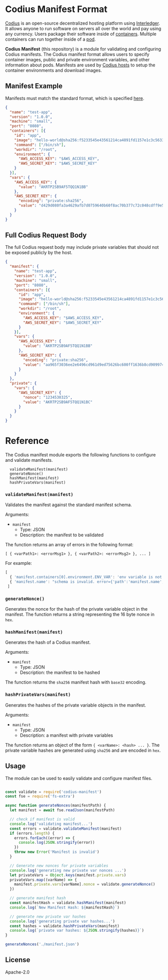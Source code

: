# Codius Manifest Format

[Codius](https://codius.org) is an open-source decentralized hosting platform using [Interledger](https://interledger.org). It allows anyone to run software on servers all over the world and pay using any currency. Users package their software inside of [containers](https://www.docker.com/what-container). Multiple containers can run together inside of a [pod](https://kubernetes.io/docs/concepts/workloads/pods/pod/).

**Codius Manifest** (this repository) is a module for validating and configuring Codius manifests.
The Codius manifest format allows users to specify container images, public and
private environment variables, and other information about pods. Manifests are used
by [Codius hosts](https://github.com/codius/codiusd) to setup the container environments and download images.

## Manifest Example
Manifests must match the standard format, which is specified [here](https://github.com/codius/manifest/blob/master/src/schemas/ManifestSpec.json).
```json
{
  "name": "test-app",
  "version": "1.0.0",
  "machine": "small",
  "port": "8080",
  "containers": [{
    "id": "app",
    "image": "hello-world@sha256:f5233545e43561214ca4891fd1157e1c3c563316ed8e237750d59bde73361e77",
    "command": ["/bin/sh"],
    "workdir": "/root",
    "environment": {
      "AWS_ACCESS_KEY": "$AWS_ACCESS_KEY",
      "AWS_SECRET_KEY": "$AWS_SECRET_KEY"
    }
  }],
  "vars": {
    "AWS_ACCESS_KEY": {
      "value": "AKRTP2SB9AF5TQQ1N1BB"
    },
    "AWS_SECRET_KEY": {
      "encoding": "private:sha256",
      "value": "d429d080fa3a4629afb7d0759640b60f8ac70b377c72c048cdff9e5ef73dd6c2"
    }
  }
}
```

## Full Codius Request Body
The full Codius request body may include private variables that should not be exposed publicly by the host.

```json
{
  "manifest": {
    "name": "test-app",
    "version": "1.0.0",
    "machine": "small",
    "port": "8080",
    "containers": [{
      "id": "app",
      "image": "hello-world@sha256:f5233545e43561214ca4891fd1157e1c3c563316ed8e237750d59bde73361e77",
      "command": ["/bin/sh"],
      "workdir": "/root",
      "environment": {
        "AWS_ACCESS_KEY": "$AWS_ACCESS_KEY",
        "AWS_SECRET_KEY": "$AWS_SECRET_KEY"
      }
    }],
    "vars": {
      "AWS_ACCESS_KEY": {
        "value": "AKRTP2SB9AF5TQQ1N1BB"
      },
      "AWS_SECRET_KEY": {
        "encoding": "private:sha256",
        "value": "aa965f3036ee2e6496cd961d9ed75626bc600ff1636b8cd909974dae2eb19208"
      }
    }
  },
  "private": {
    "vars": {
      "AWS_SECRET_KEY": {
        "nonce": "1234530325",
        "value": "AKRTP2SB9AF5TQQ1N1BC"
      }
    }
  }
}
```

# Reference

The Codius manifest module exports the following functions to configure and validate manifests.

```
  validateManifest(manifest)
  generateNonce()
  hashManifest(manifest)
  hashPrivateVars(manifest)

 ```

### `validateManifest(manifest)`
Validates the manifest against the standard manifest schema.

Arguments:
* `manifest`
  * Type: JSON
  * Description: the manifest to be validated

The function returns an array of errors in the following format:

`[ { <varPath1>: <errorMsg1> }, { <varPath2>: <errorMsg2> }, ... ]`

For example:
```js
[
  { 'manifest.containers[0].environment.ENV_VAR': 'env variable is not defined within manifest.vars.' },
  { 'manifest.name': "schema is invalid. error={'path':'manifest.name','keyword':'required'}" }
 ]
```

### `generateNonce()`
Generates the nonce for the hash of the private variable object in the manifest.
 The function returns a string representing the 16 byte nonce in `hex`.


### `hashManifest(manifest)`
Generates the hash of a Codius manifest.

Arguments:
* `manifest`
  * Type: JSON
  * Description: the manifest to be hashed

The function returns the `sha256` manifest hash with `base32` encoding.

### `hashPrivateVars(manifest)`
Generates the hashes of the private variable objects in the manifest.

Arguments:
* `manifest`
  * Type: JSON
  * Description: a manifest with private variables

The function returns an object of the form `{ <varName>: <hash> ... }`.
The private variable hashes are generated using `sha256` and are encoded in `hex`.

## Usage
The module can be used to easily validate and configure manifest files.
```js

const validate = require('codius-manifest')
const fse = require('fs-extra')

async function generateNonces(manifestPath) {
  let manifest = await fse.readJson(manifestPath)

  // check if manifest is valid
  console.log('validating manifest...')
  const errors = validate.validateManifest(manifest)
  if (errors.length) {
    errors.forEach((error) => {
      console.log(JSON.stringify(error))
    })
    throw new Error('Manifest is invalid')
  }

  // Generate new nonces for private variables
  console.log('generating new private var nonces ...')
  let privateVars = Object.keys(manifest.private.vars)
  privateVars.map((varName) => {
    manifest.private.vars[varName].nonce = validate.generateNonce()
  })

  // generate manifest hash
  const manifestHash = validate.hashManifest(manifest)
  console.log(`New Manifest Hash: ${manifestHash}`)

  // generate new private var hashes
  console.log('generating private var hashes...')
  const hashes = validate.hashPrivateVars(manifest)
  console.log(`private var hashes: ${JSON.stringify(hashes)}`)
}

generateNonces('./manifest.json')
```

## License

Apache-2.0
